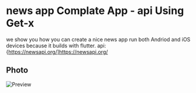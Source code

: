 # news app Complate App - api Using Get-x


we show you how you can create a nice news app
run both Andriod and iOS devices because it builds with flutter.
api:{https://newsapi.org/]https://newsapi.org/
## Photo
![Preview](/171.png)
